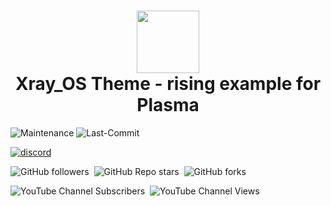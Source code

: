 <h1 align="center">
 <img src="https://github.com/Xray-OS/xray_os/blob/main/Xray_OS%20New%20Logo.svg" width="100" height="100">
  <br />
   Xray_OS Theme - rising example for Plasma
</h1>

![Maintenance](https://img.shields.io/maintenance/yes/2024?style=for-the-badge)
![Last-Commit](https://img.shields.io/github/last-commit/Xray-OS/xray-theme-plasma?style=for-the-badge)

<a href="https://discord.gg/YBsSSCaX" target="_blank" rel="noopener noreferrer"><img src="https://img.shields.io/discord/1068192254365282405?logo=discord&label=discord" alt="discord"/></a>

<img alt="GitHub followers" src="https://img.shields.io/github/followers/Xray-OS?style=flat">&nbsp;&nbsp;<img alt="GitHub Repo stars" src="https://img.shields.io/github/stars/Xray-OS/xray-theme-plasma">&nbsp;&nbsp;<img alt="GitHub forks" src="https://img.shields.io/github/forks/Xray-OS/xray-theme-plasma">

<img alt="YouTube Channel Subscribers" src="https://img.shields.io/youtube/channel/subscribers/UCsAWe_XXxesY4p25SJ_GGeg">&nbsp;&nbsp;<img alt="YouTube Channel Views" src="https://img.shields.io/youtube/channel/views/UCsAWe_XXxesY4p25SJ_GGeg">
